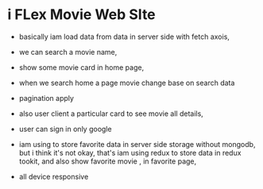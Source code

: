 # i FLex Movie Web SIte

- basically iam load data from data in server side with fetch axois, 

- we can search a movie name, 
- show some movie card in home page, 
-  when we search home a page movie change base on search data
-  pagination apply
-  also user client a particular card to see movie all details, 
-  user can sign in only google
-  iam using to store favorite data  in server side storage without mongodb, but i think it's not okay, that's iam using redux to store data in redux tookit, and also show favorite movie , in favorite page, 
- all device responsive 

